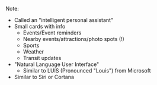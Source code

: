 Note:
+ Called an "intelligent personal assistant"
+ Small cards with info
    + Events/Event reminders
    + Nearby events/attractions/photo spots (!)
    + Sports
    + Weather
    + Transit updates
+ "Natural Language User Interface"
    + Similar to LUIS (Pronounced "Louis") from Microsoft
+ Similar to Siri or Cortana